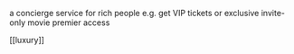 a concierge service for rich people
e.g. get VIP tickets or exclusive invite-only movie premier access

[[luxury]]
